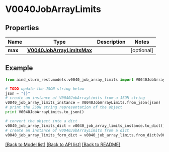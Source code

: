 # V0040JobArrayLimits


## Properties

Name | Type | Description | Notes
------------ | ------------- | ------------- | -------------
**max** | [**V0040JobArrayLimitsMax**](V0040JobArrayLimitsMax.md) |  | [optional] 

## Example

```python
from aind_slurm_rest.models.v0040_job_array_limits import V0040JobArrayLimits

# TODO update the JSON string below
json = "{}"
# create an instance of V0040JobArrayLimits from a JSON string
v0040_job_array_limits_instance = V0040JobArrayLimits.from_json(json)
# print the JSON string representation of the object
print V0040JobArrayLimits.to_json()

# convert the object into a dict
v0040_job_array_limits_dict = v0040_job_array_limits_instance.to_dict()
# create an instance of V0040JobArrayLimits from a dict
v0040_job_array_limits_form_dict = v0040_job_array_limits.from_dict(v0040_job_array_limits_dict)
```
[[Back to Model list]](../README.md#documentation-for-models) [[Back to API list]](../README.md#documentation-for-api-endpoints) [[Back to README]](../README.md)


